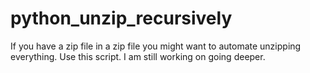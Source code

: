 # python_unzip_recursively
If you have a zip file in a zip file you might want to automate unzipping everything. Use this script. I am still working on going deeper.
